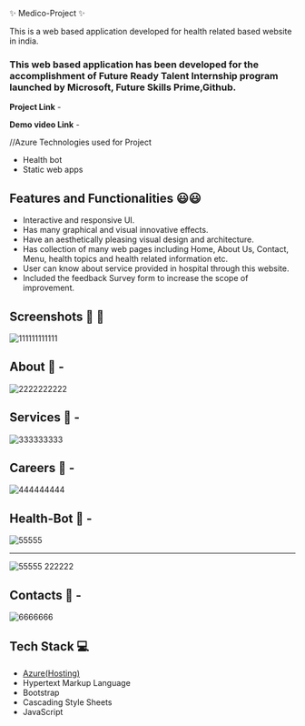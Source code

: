 ✨ Medico-Project ✨

This is a web based application developed for health related based website in india.

### This web based application has been developed for the accomplishment of Future Ready Talent Internship program launched by Microsoft, Future Skills Prime,Github.


**Project Link** -  

**Demo video Link** -  

//Azure Technologies used for Project
- Health bot
- Static web apps

## Features and Functionalities 😃😃 ##

- Interactive and responsive UI.
- Has many graphical and visual innovative effects.
- Have an aesthetically pleasing visual design and architecture.
- Has collection of many web pages including Home, About Us, Contact, Menu, health topics and health related information etc.
- User can know about service provided in hospital through this website.
- Included the feedback Survey form to increase the scope of improvement.

## Screenshots 📸 📸 

![111111111111](https://user-images.githubusercontent.com/111400941/214339189-95283d65-cc89-4a42-a2cc-ef8bd896c876.PNG)

## **About** 📸  -

![2222222222](https://user-images.githubusercontent.com/111400941/214339275-81d7aec7-bd67-470e-84dc-aeeee022816c.PNG)

## **Services** 📸 -

![333333333](https://user-images.githubusercontent.com/111400941/214339313-02756f91-68ee-40d6-bf6d-60913141f365.PNG)


## Careers 📸 -

![444444444](https://user-images.githubusercontent.com/111400941/214339517-e9f44e74-8bf6-4689-aed3-db697d428f96.PNG)


## **Health-Bot** 📸 -

![55555](https://user-images.githubusercontent.com/111400941/214339573-b06d37e8-be21-455e-af92-1cc6612ded10.PNG)

-----

![55555 222222](https://user-images.githubusercontent.com/111400941/214339624-7bf0e401-a9d9-4fc9-ac4d-0cdfcb7e105c.PNG)


## **Contacts** 📸 -

![6666666](https://user-images.githubusercontent.com/111400941/214339691-c6190424-5a01-4a74-87b6-12fd4873f50b.PNG)


## Tech Stack 💻 ##

- [Azure(Hosting)](https://azure.microsoft.com/en-in/features/azure-portal/)
- Hypertext Markup Language
- Bootstrap
- Cascading Style Sheets
- JavaScript
